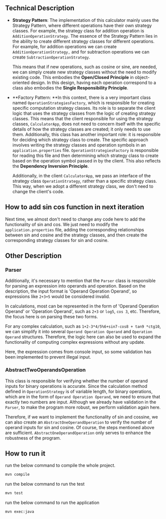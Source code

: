## **Technical Description**

*   **Strategy Pattern**: The implementation of this calculator mainly uses the Strategy Pattern, where different operations have their own strategy classes. For example, the strategy class for addition operation is `AdditionOperationStrategy`.  The essence of the Strategy Pattern lies in the ability to create different strategy classes for different operations. For example, for addition operations we can create `AdditionOperationStrategy,` and for subtraction operations we can create `SubtractionOperationStrategy`.

    This means that if new operations, such as cosine or sine, are needed, we can simply create new strategy classes without the need to modify existing code. This embodies the **Open/Closed Principle** in object-oriented design. In this design, having each operation correspond to a class also embodies the **Single Responsibility Principle**.&#x20;
*   \*\*Factory Pattern: \*\*In this context, there is a very important class named `OperationStrategiesFactory`, which is responsible for creating specific computation strategy classes. Its role is to separate the client logic that uses the strategy classes from the logic of creating strategy classes. This means that the client responsible for using the strategy classes, `CalculatorApp`, does not need to concern itself with the specific details of how the strategy classes are created; it only needs to use them. Additionally, this class has another important role: it is responsible for deciding which strategy class to create. The specific approach involves writing the strategy classes and operation symbols in an `application.properties` file. `OperationStrategiesFactory` is responsible for reading this file and then determining which strategy class to create based on the operation symbol passed in by the client. This also reflects the **Dependency Inversion Principle**.

    Additionally, in the client `CalculatorApp`, we pass an interface of the strategy class `OperationStrategy`, rather than a specific strategy class. This way, when we adopt a different strategy class, we don't need to change the client's code.

## **How to add sin cos function in next iteration**

Next time, we almost don't need to change any code here to add the functionality of sin and cos. We just need to modify the `application.properties` file, adding the corresponding relationships between sin and cosine and the strategy classes, and then create the corresponding strategy classes for sin and cosine.

## **Other Description**

### Parser

Additionally, it's necessary to mention that the `Parser` class is responsible for parsing an expression into operands and operation. Based on the description, the input format is 'Operand Operation Operand',  so expressions like `2+3+5` would be considered invalid.&#x20;

In calculations, most can be represented in the form of 'Operand Operation Operand' or 'Operation Operand', such as `2+3` or `log5`, `cos 3`, etc. Therefore, the focus here is on parsing these two forms.

For any complex calculation, such as `1+2-3*4/5%6+sin7-cos8 + tan9 *ctg10`, we can simplify it into several `Operand Operation Operand` and `Operation Operand` structures. Therefore, the logic here can also be used to expand the functionality of computing complex expressions without any update.

Here, the expression comes from console input, so some validation has been implemented to prevent illegal input.&#x20;

### AbstractTwoOperandsOperation

This class is responsible for verifying whether the number of operand inputs for binary operations is accurate. Since the calculation method defined in `OperationStrategy` is of variable length, for binary operations, which are in the form of `Operand Operation Operand`, we need to ensure that exactly two numbers are input. Although we already have validation in the `Parser`, to make the program more robust, we perform validation again here.&#x20;

Therefore, if we want to implement the functionality of sin and cossine, we can also create an `AbstractOneOperandOperation` to verify the number of operand inputs for sin and cosine. Of course, the steps mentioned above are sufficient. `AbstractOneOperandOperation` only serves to enhance the robustness of the program.&#x20;

## **How to run it**&#x20;

run the below command to compile the whole project.&#x20;

```bash
mvn compile

```

run the below command to run the test&#x20;

```bash
mvn test

```

run the below command to run the application

```bash
mvn exec:java

```

